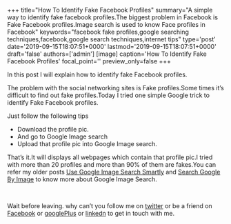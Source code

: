 +++
title="How To Identify Fake Facebook Profiles"
summary="A simple way to identify fake facebook profiles.The biggest problem in Facebook is Fake Facebook profiles.Image search is used to know Face profiles in Facebook"
keywords="facebook fake profiles,google searching techniques,facebook,google search techniques,internet tips"
type='post'
date='2019-09-15T18:07:51+0000'
lastmod='2019-09-15T18:07:51+0000'
draft='false'
authors=['admin']
[image]
caption='How To Identify Fake Facebook Profiles'
focal_point=''
preview_only=false
+++








In this post I will explain how to identify fake Facebook profiles.

The problem with the social networking sites is Fake profiles.Some times it’s difficult to find out fake profiles.Today I tried one simple Google trick to identify Fake Facebook profiles.

Just follow the following tips

<ul><li>Download the profile pic.</li><li>And go to Google Image search</li><li>Upload that profile pic into Google Image search.</li></ul>







That’s it.It will displays all webpages which contain that profile pic.I tried with more than 20 profiles and more than 90% of them are fakes.You can refer my older posts&nbsp;<a href="https://www.arungudelli.com/2012/10/find-whatever-you-want-with-google-image-search.html" target="_blank">Use Google Image Search Smartly</a>&nbsp;and&nbsp;<a href="https://www.arungudelli.com/2012/09/search-google-by-image.html" target="_blank">Search Google By Image</a>&nbsp;to know more about Google Image Search.

&nbsp;

Wait before leaving.
why can’t you follow me on <a href="https://twitter.com/arungudelli" target="_blank">twitter</a> or be a friend on <a href="https://www.facebook.com/gudelliArun" target="_blank">Facebook</a> or <a href="https://plus.google.com/+ArunkumarGudelli" target="_blank">googlePlus</a> or <a href="https://www.linkedin.com/in/arungudelli/" target="_blank">linkedn</a> to get in touch with me.









